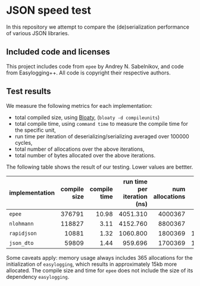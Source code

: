 # JSON speed test

In this repository we attempt to compare the (de)serialization performance of
various JSON libraries. 

## Included code and licenses

This project includes code from `epee` by Andrey N. Sabelnikov, and code from
Easylogging++. All code is copyright their respective authors.

## Test results

We measure the following metrics for each implementation:

- total compiled size, using [Bloaty](https://github.com/google/bloaty),
  (`bloaty -d compileunits`)
- total compile time, using `command time` to measure the compile time for the
  specific unit,
- run time per iteration of deserializing/serializing averaged over 100000
  cycles,
- total number of allocations over the above iterations,
- total number of bytes allocated over the above iterations.

The following table shows the result of our testing. Lower values are bettter.

| implementation | compile size | compile time | run time per iteration (ns) | num allocations | bytes allocated |
| --- | ---: | ---: | ---: | ---: | ---: |
| `epee` | 376791 | 10.98 | 4051.310 | 4000367 | 524407227 |
| `nlohmann` | 118827 | 3.11 | 4152.760 | 8800367 | 421407214 |
| `rapidjson` | 10881 | 1.32 | 1060.800 | 1800369 | 13339207422 |
| `json_dto` | 59809 | 1.44 | 959.696 | 1700369 |13340607422 |

Some caveats apply: memory usage always includes 365 allocations for the
initialization of `easylogging`, which results in approximately 15kb more
allocated. The compile size and time for `epee` does not include the size
of its dependency `easylogging`.
